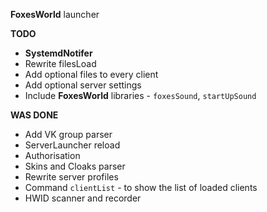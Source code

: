 __FoxesWorld__ launcher

**TODO**

- __SystemdNotifer__
- Rewrite filesLoad
- Add optional files to every client
- Add optional server settings
- Include __FoxesWorld__ libraries - `foxesSound`, `startUpSound`

**WAS DONE**

- Add VK group parser
- ServerLauncher reload
- Authorisation
- Skins and Cloaks parser
- Rewrite server profiles
- Сommand `clientList` - to show the list of loaded clients
- HWID scanner and recorder

